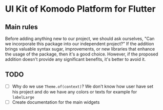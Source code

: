 # UI Kit of Komodo Platform for Flutter

## Main rules

Before adding anything new to our project, we should ask ourselves, "Can we incorporate this package into our independent project?" If the addition brings valuable syntax sugar, improvements, or new libraries that enhance the usage of the package, then it's a good choice. However, if the proposed addition doesn't provide any significant benefits, it's better to avoid it.

## TODO
- [ ] Why do we use `Theme.of(context)`? We don't know how user have set his project and do we have any colors or texts for example for `labelLarge`
- [ ] Create documentation for the main widgets